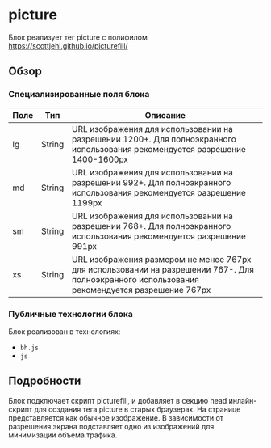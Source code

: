 # picture

Блок реализует тег picture с полифилом https://scottjehl.github.io/picturefill/

## Обзор

### Специализированные поля блока

| Поле | Тип | Описание |
| ----------- | ------------------- | -------- |
| lg | String | URL изображения для использовании на разрешении 1200+. Для полноэкранного использования рекомендуется разрешение 1400-1600px |
| md | String | URL изображения для использовании на разрешении 992+. Для полноэкранного использования рекомендуется разрешение 1199px |
| sm | String | URL изображения для использовании на разрешении 768+. Для полноэкранного использования рекомендуется разрешение 991px |
| xs | String | URL изображения размером не менее 767px для использовании на разрешении 767-. Для полноэкранного использования рекомендуется разрешение 767px |

### Публичные технологии блока

Блок реализован в технологиях:

* `bh.js`
* `js`

## Подробности

Блок подключает скрипт picturefill, и добавляет в секцию head инлайн-скрипт для создания тега picture в старых браузерах.
На странице представляется как обычное изображение. В зависимости от разрешения экрана подставляет одно из изображений для минимизации объема трафика.
